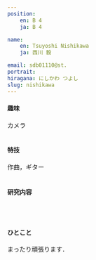 ```yaml
---
position:
    en: B 4
    ja: B 4

name:
    en: Tsuyoshi Nishikawa
    ja: 西川 毅

email: sdb01110@st.
portrait:
hiragana: にしかわ つよし
slug: nishikawa
---
```


#### 趣味
カメラ
<br><br>

#### 特技
作曲，ギター
<br><br>

#### 研究内容
<br><br>

#### ひとこと
まったり頑張ります．
<br><br>

